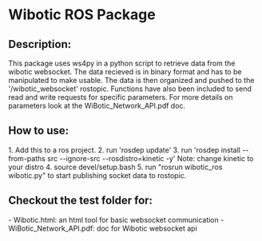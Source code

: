 <h1>Wibotic ROS Package</h1>

<h2>Description:</h2>
This package uses ws4py in a python script to retrieve data from the wibotic websocket. 
The data recieved is in binary format and has to be manipulated to make usable. The data 
is then organized and pushed to the '/wibotic_websocket' rostopic. Functions have also been 
included to send read and write requests for specific parameters. For more details on 
parameters look at the WiBotic_Network_API.pdf doc.

<h2>How to use:</h2>
1. Add this to a ros project.
2. run 'rosdep update'
3. run 'rosdep install --from-paths src --ignore-src --rosdistro=kinetic -y' Note: change kinetic to your distro
4. source devel/setup.bash
5. run "rosrun wibotic_ros wibotic.py" to start publishing socket data to rostopic.

<h2>Checkout the test folder for:</h2>
- Wibotic.html: an html tool for basic websocket communication
- WiBotic_Network_API.pdf: doc for Wibotic websocket api

